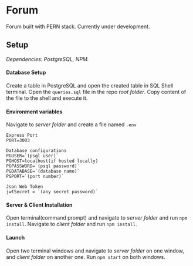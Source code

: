 # Forum

Forum built with PERN stack. Currently under development.

## Setup

*Dependencies:  PostgreSQL, NPM.*

#### Database Setup

Create a table in PostgreSQL and open the created table in SQL Shell terminal. Open the `queries.sql` file in the repo *root folder*. Copy content of the file to the shell and execute it.

#### Environment variables

Navigate to *server folder* and create a file named `.env`

```
Express Port
PORT=3003

Database configurations
PGUSER=`(psql user)`
PGHOST=localhost(if hosted locally)
PGPASSWORD=`(psql password)`
PGDATABASE=`(database name)`
PGPORT=`(port number)`

Json Web Token
jwtSecret = `(any secret password)`
```

#### Server & Client Installation

Open terminal(command prompt) and navigate to *server folder* and run `npm install`. Navigate to *client folder* and run `npm install`.

#### Launch

Open two terminal windows and navigate to *server folder* on one window, and *client folder* on another one. Run `npm start` on both windows.

